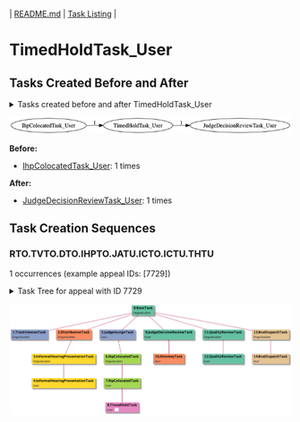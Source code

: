 | [README.md](/README.md) | [Task Listing](tasklist.md) |

# TimedHoldTask_User

## Tasks Created Before and After

<details><summary>Tasks created before and after TimedHoldTask_User</summary>

```
digraph G {
rankdir="LR";
"IhpColocatedTask_User" -> "TimedHoldTask_User" [label=1]
"TimedHoldTask_User" -> "JudgeDecisionReviewTask_User" [label=1]
}
```
</details>

![TimedHoldTask_User](dot/TimedHoldTask_User.dot.png)

**Before:**

   * [IhpColocatedTask_User](IhpColocatedTask_User.md): 1 times

**After:**

   * [JudgeDecisionReviewTask_User](JudgeDecisionReviewTask_User.md): 1 times

## Task Creation Sequences

### RTO.TVTO.DTO.IHPTO.JATU.ICTO.ICTU.THTU

1 occurrences (example appeal IDs: [7729])

<details><summary>Task Tree for appeal with ID 7729</summary>

```
@startuml
skinparam {
  ObjectBorderColor #555
  ObjectBorderThickness 0
  ObjectFontStyle bold
  ObjectFontSize 14
  ObjectAttributeFontColor #333
  ObjectAttributeFontSize 12
}
  object 0.RootTask #66c2a5 {
Organization
}
  object 1.TrackVeteranTask #8da0cb {
Organization
}
  object 2.DistributionTask #fc8d62 {
Organization
}
  object 3.InformalHearingPresentationTask #ffd92f {
Organization
}
  object 4.InformalHearingPresentationTask #ffd92f {
User
}
  object 5.JudgeAssignTask #8da0cb {
User
}
  object 6.IhpColocatedTask #a6d854 {
Organization
}
  object 7.IhpColocatedTask #a6d854 {
User
}
  object 8.TimedHoldTask #e78ac3 {
User  <back:white>    </back>
}
  object 9.JudgeDecisionReviewTask #66c2a5 {
User
}
  object 10.AttorneyTask #fc8d62 {
User
}
  object 11.QualityReviewTask #66c2a5 {
Organization
}
  object 12.QualityReviewTask #66c2a5 {
User
}
  object 13.BvaDispatchTask #e5c494 {
Organization
}
  object 14.BvaDispatchTask #e5c494 {
User
}
0.RootTask -- 1.TrackVeteranTask
0.RootTask -- 2.DistributionTask
2.DistributionTask -- 3.InformalHearingPresentationTask
3.InformalHearingPresentationTask -- 4.InformalHearingPresentationTask
0.RootTask -- 5.JudgeAssignTask
5.JudgeAssignTask -- 6.IhpColocatedTask
6.IhpColocatedTask -- 7.IhpColocatedTask
7.IhpColocatedTask -- 8.TimedHoldTask
0.RootTask -- 9.JudgeDecisionReviewTask
9.JudgeDecisionReviewTask -- 10.AttorneyTask
0.RootTask -- 11.QualityReviewTask
11.QualityReviewTask -- 12.QualityReviewTask
0.RootTask -- 13.BvaDispatchTask
13.BvaDispatchTask -- 14.BvaDispatchTask
@enduml
```
</details>

![RTO.TVTO.DTO.IHPTO.JATU.ICTO.ICTU.THTU-7729](uml/RTO.TVTO.DTO.IHPTO.JATU.ICTO.ICTU.THTU-7729.png)

